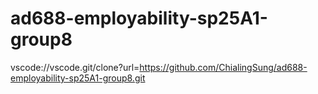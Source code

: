 # ad688-employability-sp25A1-group8

vscode://vscode.git/clone?url=https://github.com/ChialingSung/ad688-employability-sp25A1-group8.git


